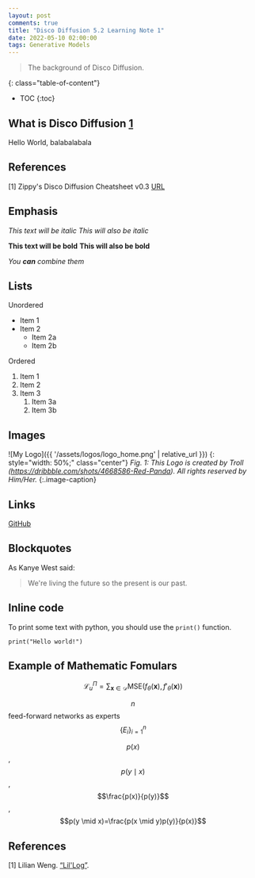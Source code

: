 ```yaml
---
layout: post
comments: true
title: "Disco Diffusion 5.2 Learning Note 1"
date: 2022-05-10 02:00:00
tags: Generative Models
---
```



> The background of Disco Diffusion.

<!--more-->

{: class="table-of-content"}
* TOC
{:toc}


## What is Disco Diffusion [1](https://docs.google.com/document/d/1l8s7uS2dGqjztYSjPpzlmXLjl5PM3IGkRWI3IiCuK7g/edit)

Hello World, balabalabala


## References
[1] Zippy's Disco Diffusion Cheatsheet v0.3 [URL](https://docs.google.com/document/d/1l8s7uS2dGqjztYSjPpzlmXLjl5PM3IGkRWI3IiCuK7g/edit)



## Emphasis

*This text will be italic*
_This will also be italic_

**This text will be bold**
__This will also be bold__

_You **can** combine them_



## Lists

Unordered
- Item 1
- Item 2
  - Item 2a
  - Item 2b


Ordered
1. Item 1
2. Item 2
3. Item 3
   1. Item 3a
   2. Item 3b


## Images


![My Logo]({{ '/assets/logos/logo_home.png' | relative_url }})
{: style="width: 50%;" class="center"}
*Fig. 1: This Logo is created by Troll (https://dribbble.com/shots/4668586-Red-Panda). All rights reserved by Him/Her.*
{:.image-caption}


## Links
[GitHub](http://github.com)


## Blockquotes
As Kanye West said:

> We're living the future so
> the present is our past.


## Inline code
To print some text with python, you should use the `print()` function.
```
print("Hello world!")
```


## Example of Mathematic Fomulars

$$
\mathcal{L}_u^\Pi = \sum_{\mathbf{x} \in \mathcal{D}} \text{MSE}(f_\theta(\mathbf{x}), f'_\theta(\mathbf{x}))
$$

$$n$$ feed-forward networks as experts $$\{E_i\}^n_{i=1}$$

$$p(x)$$, $$p(y \mid x)$$, $$\frac{p(x)}{p(y)}$$, $$p(y \mid x)=\frac{p(x \mid y)p(y)}{p(x)}$$

## References

[1] Lilian Weng. [“Lil'Log”](https://lilianweng.github.io/lil-log/).
